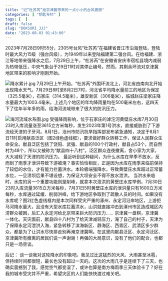 ```yaml
---
title: "记“杜苏芮”给京津冀带来的一点小小的台风震撼"
categories: [ "钥匙专栏" ]
tags: [  ]
draft: false
slug: "DOKSURI_JJJ"
date: "2023-08-03 01:43:00"
---
```


2023年7月28日9时55分，2305号台风“杜苏芮”在福建省晋江市沿海登陆，登陆时最大风力15级（强台风级），为1949年以来登陆福建第二强台风。在给福建、浙江等地带来强降水之后，7月29日上午，“杜苏芮”在安徽省安庆市宿松县境内减弱为热带低压，中央气象台于29日11时对其停止编号。然而，其剩余环流对京津冀地区带来的影响才刚刚开始。

![降水累计.jpg][1]
7月29日上午开始，“杜苏芮”外围环流北上，河北省由南向北开始出现降水天气。7月29日8时至8月2日7时，河北省平均降水量前三的地区为保定（325.5毫米），石家庄（314.5毫米），雄安新区（306毫米），临城赵庄梁家庄降水量最大为1003.4毫米。上述几个地区的年均降雨量均在500毫米左右，这四天下了往年半年多的雨，给海河流域带来了很大的防汛压力。

![海河流域水系图.jpg][2]
受强降雨影响，位于石家庄的滹沱河黄壁庄水库7月30日23时入库流量涨至3615立方米每秒，发生2023年第1号洪水，直接威胁到了下游流经天津的子牙河。8月1日，沧州市防汛抗旱指挥部发布紧急通知，决定于8月1日11时启用献县泛区（图2绿色虚线框），要求做好群众转移工作，保证人民群众生命安全。献县泛区包括了饶阳、武强、献县的100个行政村，献县占53个，而自然村为48个，所以又被称为“献县四十八村”。泛区群众连夜撤离，舍小家为大家，大大减轻了天津的防汛压力。
最近听到这种疑问，为什么水库在旱季不放水，反而到了雨季才泄洪导致下游被淹？事实恰恰相反，正是因为水库在雨季来临前保持了较低的水位，才有能力拦蓄洪水。本轮极端强降水，导致黄壁庄水库超过正常蓄水位，一旦溃坝后果不堪设想，为保证大坝安全不得不放水泄洪。
当洪水来临时，水库的另一个重要功能则是削峰，就拿本次泄洪的黄壁庄水库举例，7月30日23时入库流量3615立方米每秒，7月31日5时黄壁庄水库的泄洪量只有1600立方米每秒，水库通过延缓、削弱洪峰，给下游地区争取到了疏散人员的时间。如果没有水库呢？图2红色虚线框内是本次同样受灾严重的涿州、永定河沿岸地区，上游拒马河降水量大，且没有大型水库拦蓄洪水，山洪就直接冲击到涿州市区造成城区内涝群众被困，后汇入永定河给北京带来巨大防汛压力……
京津冀一盘棋，京津冀一体化。天灾面前，献县四十八村为了给天津减轻压力，淹了自己的村子，天津为了保障永定河泄洪入海，紧急转移了滨海新区、静海区、西青区、武清区多少群众，都是为了让洪水尽快排走别再淹京津冀啊。在这里向献县泛区、永定河泛区、京津冀所有撤离的居民们说一声谢谢！再强的大局意识，没有了他们的配合，也都只是一场空谈。

后记：
谈一谈我对这轮降水的印象吧。我见过比这猛烈的大风、大雨甚至冰雹，但持续时间都很短，最长也没有超过一天的。这次的大雨几乎是连续下了三天，也确实震撼到了我，感觉空气都变湿了，或许也算是南方梅雨季三天体验卡了？好在我的城市受灾并不严重，希望灾区的人们能快快渡过难关吧。


  [1]: https://img-tama-guru.oss-cn-hongkong.aliyuncs.com/2023/08/03/64ca94fa4723c.jpg
  [2]: https://img-tama-guru.oss-cn-hongkong.aliyuncs.com/2023/08/03/64ca94f9ab1f1.jpg